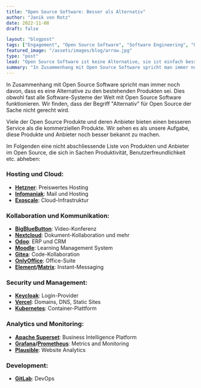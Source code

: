 ```yaml
---
title: "Open Source Software: Besser als Alternativ"
author: "Janik von Rotz"
date: 2022-11-08
draft: false

layout: "blogpost"
tags: ["Engagement", "Open Source Software", "Software Engineering", "Unternehmen"]
featured_image: "/assets/images/blog/arrow.jpg"
type: "post"
lead: "Open Source Software ist keine Alternative, sie ist einfach besser."
summary: "In Zusammenhang mit Open Source Software spricht man immer noch davon, dass es eine Alternative zu den bestehenden Produkten sei. Dies obwohl fast alle Software-Systeme der Welt mit Open Source Softwa..."
---
```


In Zusammenhang mit Open Source Software spricht man immer noch davon, dass es eine Alternative zu den bestehenden Produkten sei.
Dies obwohl fast alle Software-Systeme der Welt mit Open Source Software funktionieren. Wir finden, dass der Begriff "Alternativ" für Open Source der Sache nicht gerecht wird.

Viele der Open Source Produkte und deren Anbieter bieten einen besseren Service als die kommerziellen Produkte.
Wir sehen es als unsere Aufgabe, diese Produkte und Anbieter noch besser bekannt zu machen.

Im Folgenden eine nicht abschliessende Liste von Produkten und Anbieter im Open Source, die sich in Sachen Produktivität, Benutzerfreundlichkeit etc. abheben:


### Hosting und Cloud:
- **[Hetzner](https://www.hetzner.com/)**: Preiswertes Hosting
- **[Infomaniak](https://www.infomaniak.com/)**: Mail und Hosting
- **[Exoscale](https://www.exoscale.com/)**: Cloud-Infrastruktur

### Kollaboration und Kommunikation:
- **[BigBlueButton](https://bigbluebutton.org/)**: Video-Konferenz
- **[Nextcloud](https://nextcloud.com/)**: Dokument-Kollaboration und mehr
- **[Odoo](https://www.odoo.com/)**: ERP und CRM
- **[Moodle](https://moodle.org/)**: Learning Management System
- **[Gitea](https://gitea.io/)**: Code-Kollaboration
- **[OnlyOffice](https://www.onlyoffice.com/)**: Office-Suite
- **[Element](https://element.io/)/[Matrix](https://matrix.org/)**: Instant-Messaging

### Security und Management:
- **[Keycloak](https://www.keycloak.org/)**: Login-Provider
- **[Vercel](https://vercel.com/)**: Domains, DNS, Static Sites
- **[Kubernetes](https://kubernetes.io/)**: Container-Plattform

### Analytics und Monitoring:
- **[Apache Superset](https://superset.apache.org/)**: Business Intelligence Platform
- **[Grafana](https://grafana.com/)/[Prometheus](https://prometheus.io/)**: Metrics and Monitoring
- **[Plausible](https://plausible.io/)**: Website Analytics

### Development:
- **[GitLab](https://about.gitlab.com/)**: DevOps
